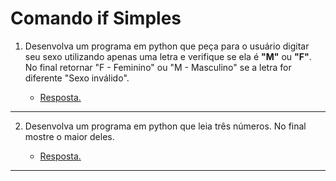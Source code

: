 # Comando if Simples

1. Desenvolva um programa em python que peça para o usuário digitar seu sexo utilizando apenas uma letra e verifique se ela é **"M"** ou **"F"**. No final retornar "F - Feminino" ou "M - Masculino" se a letra for diferente "Sexo inválido".

    * [Resposta.](exercicio_1.py)

---

2. Desenvolva um programa em python que leia três números. No final mostre o maior deles.

    * [Resposta.](exercicio_2.py)

---
